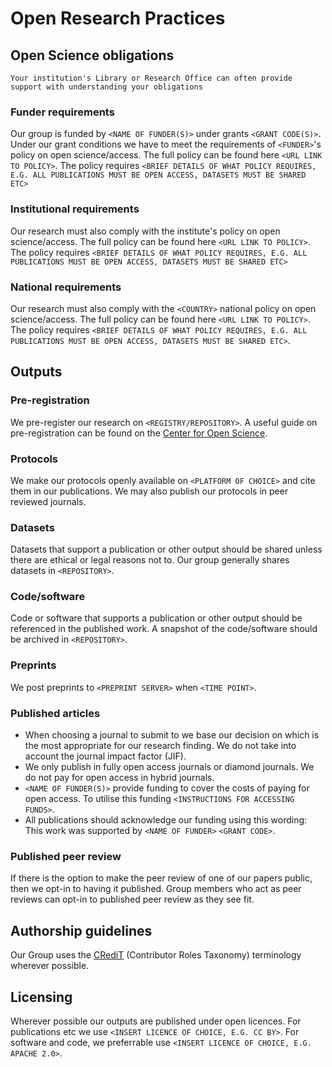 # Open Research Practices

<!-- Keep the sections that are relevant to your Group-->

## Open Science obligations
```{tip} 
Your institution's Library or Research Office can often provide support with understanding your obligations
```

### Funder requirements
Our group is funded by `<NAME OF FUNDER(S)>` under grants `<GRANT CODE(S)>`. 
Under our grant conditions we have to meet the requirements of `<FUNDER>`'s policy on open science/access. 
The full policy can be found here `<URL LINK TO POLICY>`. The policy requires `<BRIEF DETAILS OF WHAT POLICY REQUIRES, E.G. ALL PUBLICATIONS MUST BE OPEN ACCESS, DATASETS MUST BE SHARED ETC>`

### Institutional requirements
Our research must also comply with the institute's policy on open science/access. 
The full policy can be found here `<URL LINK TO POLICY>`. 
The policy requires `<BRIEF DETAILS OF WHAT POLICY REQUIRES, E.G. ALL PUBLICATIONS MUST BE OPEN ACCESS, DATASETS MUST BE SHARED ETC>`

### National requirements
Our research must also comply with the `<COUNTRY>` national policy on open science/access. 
The full policy can be found here `<URL LINK TO POLICY>`. 
The policy requires `<BRIEF DETAILS OF WHAT POLICY REQUIRES, E.G. ALL PUBLICATIONS MUST BE OPEN ACCESS, DATASETS MUST BE SHARED ETC>`.

## Outputs
### Pre-registration
We pre-register our research on `<REGISTRY/REPOSITORY>`. 
A useful guide on pre-registration can be found on the [Center for Open Science](https://www.cos.io/initiatives/prereg?_ga=2.139416506.845472435.1633347892-837995524.1617877302).

### Protocols
We make our protocols openly available on `<PLATFORM OF CHOICE>` and cite them in our publications. 
We may also publish our protocols in peer reviewed journals.

### Datasets
Datasets that support a publication or other output should be shared unless there are ethical or legal reasons not to. 
Our group generally shares datasets in `<REPOSITORY>`.

### Code/software
Code or software that supports a publication or other output should be referenced in the published work.
A snapshot of the code/software should be archived in `<REPOSITORY>`.

### Preprints
We post preprints to `<PREPRINT SERVER>` when `<TIME POINT>`.

### Published articles
<!-- Some, all or none of the following statements might be true for your group -->
- When choosing a journal to submit to we base our decision on which is the most appropriate for our research finding. We do not take into account the journal impact factor (JIF).
- We only publish in fully open access journals or diamond journals. We do not pay for open access in hybrid journals.
- `<NAME OF FUNDER(S)>` provide funding to cover the costs of paying for open access. To utilise this funding `<INSTRUCTIONS FOR ACCESSING FUNDS>`.
- All publications should acknowledge our funding using this wording: This work was supported by `<NAME OF FUNDER>` `<GRANT CODE>`.

### Published peer review
If there is the option to make the peer review of one of our papers public, then we opt-in to having it published. 
Group members who act as peer reviews can opt-in to published peer review as they see fit.

## Authorship guidelines
Our Group uses the [CRediT](https://casrai.org/credit/) (Contributor Roles Taxonomy) terminology wherever possible.

## Licensing
Wherever possible our outputs are published under open licences. For publications etc we use `<INSERT LICENCE OF CHOICE, E.G. CC BY>`. 
For software and code, we preferrable use `<INSERT LICENCE OF CHOICE, E.G. APACHE 2.0>`. 
